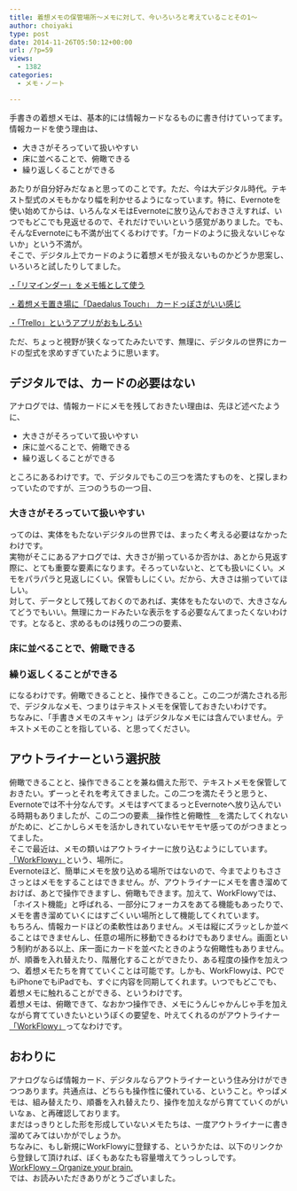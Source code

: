 ```yaml
---
title: 着想メモの保管場所～メモに対して、今いろいろと考えていることその1～
author: choiyaki
type: post
date: 2014-11-26T05:50:12+00:00
url: /?p=59
views:
  - 1382
categories:
  - メモ・ノート

---
```

手書きの着想メモは、基本的には情報カードなるものに書き付けていってます。  
情報カードを使う理由は、

  * 大きさがそろっていて扱いやすい
  * 床に並べることで、俯瞰できる
  * 繰り返しくることができる

あたりが自分好みだなぁと思ってのことです。ただ、今は大デジタル時代。テキスト型式のメモもかなり幅を利かせるようになっています。特に、Evernoteを使い始めてからは、いろんなメモはEvernoteに放り込んでおきさえすれば、いつでもどこでも見返せるので、それだけでいいという感覚がありました。でも、そんなEvernoteにも不満が出てくるわけです。「カードのように扱えないじゃないか」という不満が。  
そこで、デジタル上でカードのように着想メモが扱えないものかどうか思案し、いろいろと試したりしてました。

[・「リマインダー」をメモ帳として使う][1]

[・着想メモ置き場に「Daedalus Touch」 カードっぽさがいい感じ][2]

[・「Trello」というアプリがおもしろい][3]

ただ、ちょっと視野が狭くなってたみたいです、無理に、デジタルの世界にカードの型式を求めすぎていたように思います。

## デジタルでは、カードの必要はない

アナログでは、情報カードにメモを残しておきたい理由は、先ほど述べたように、

  * 大きさがそろっていて扱いやすい
  * 床に並べることで、俯瞰できる
  * 繰り返しくることができる

ところにあるわけです。で、デジタルでもこの三つを満たすものを、と探しまわっていたのですが、三つのうちの一つ目、

### 大きさがそろっていて扱いやすい

ってのは、実体をもたないデジタルの世界では、まったく考える必要はなかったわけです。  
実物がそこにあるアナログでは、大きさが揃っているか否かは、あとから見返す際に、とても重要な要素になります。そろっていないと、とても扱いにくい。メモをパラパラと見返しにくい。保管もしにくい。だから、大きさは揃っていてほしい。  
対して、データとして残しておくのであれば、実体をもたないので、大きさなんてどうでもいい。無理にカードみたいな表示をする必要なんてまったくないわけです。となると、求めるものは残りの二つの要素、

### 床に並べることで、俯瞰できる

### 繰り返しくることができる

になるわけです。俯瞰できることと、操作できること。この二つが満たされる形で、デジタルなメモ、つまりはテキストメモを保管しておきたいわけです。  
ちなみに、「手書きメモのスキャン」はデジタルなメモには含んでいません。テキストメモのことを指している、と思ってください。

## アウトライナーという選択肢

俯瞰できることと、操作できることを兼ね備えた形で、テキストメモを保管しておきたい。ずーっとそれを考えてきました。この二つを満たそうと思うと、Evernoteでは不十分なんです。メモはすべてまるっとEvernoteへ放り込んでいる時期もありましたが、この二つの要素＿操作性と俯瞰性＿を満たしてくれないがために、どこかしらメモを活かしきれていないモヤモヤ感ってのがつきまとってました。  
そこで最近は、メモの類いはアウトライナーに放り込むようにしています。[「WorkFlowy」][4]という、場所に。  
Evernoteほど、簡単にメモを放り込める場所ではないので、今までよりもさささっとはメモをすることはできません。が、アウトライナーにメモを書き溜めておけば、あとで操作できますし、俯瞰もできます。加えて、WorkFlowyでは、「ホイスト機能」と呼ばれる、一部分にフォーカスをあてる機能もあったりで、メモを書き溜めていくにはすごくいい場所として機能してくれています。  
もちろん、情報カードほどの柔軟性はありません。メモは縦にズラッとしか並べることはできませんし、任意の場所に移動できるわけでもありません。画面という制約がある以上、床一面にカードを並べたときのような俯瞰性もありません。が、順番を入れ替えたり、階層化することができたり、ある程度の操作を加えつつ、着想メモたちを育てていくことは可能です。しかも、WorkFlowyは、PCでもiPhoneでもiPadでも、すぐに内容を同期してくれます。いつでもどこでも、着想メモに触れることができる、というわけです。  
着想メモは、俯瞰できて、なおかつ操作でき、メモにうんじゃかんじゃ手を加えながら育てていきたいというぼくの要望を、叶えてくれるのがアウトライナー[「WorkFlowy」][4]ってなわけです。

## おわりに

アナログならば情報カード、デジタルならアウトライナーという住み分けができつつあります。共通点は、どちらも操作性に優れている、ということ。やっぱメモは、組み替えたり、順番を入れ替えたり、操作を加えながら育てていくのがいいなぁ、と再確認しております。  
まだはっきりとした形を形成していないメモたちは、一度アウトライナーに書き溜めてみてはいかがでしょうか。  
ちなみに、もし新規にWorkFlowyに登録する、というかたは、以下のリンクから登録して頂ければ、ぼくもあなたも容量増えてうっしっしです。  
[WorkFlowy &#8211; Organize your brain.][5]  
では、お読みいただきありがとうございました。

 [1]: http://d.hatena.ne.jp/choiyaki/20140614/1402698598 "「リマインダー」をメモ帳として使う - iPhoneと本と数学となんやかんやと"
 [2]: http://d.hatena.ne.jp/choiyaki/20140713/1405202524 "着想メモ置き場に「Daedalus Touch」 カードっぽさがいい感じ - iPhoneと本と数学となんやかんやと"
 [3]: http://d.hatena.ne.jp/choiyaki/20140920/1411170874 "「Trello」というアプリがおもしろい - iPhoneと本と数学となんやかんやと"
 [4]: https://workflowy.com/ "WorkFlowy - Organize your brain."
 [5]: https://workflowy.com/invite/205a2188.lnx "WorkFlowy - Organize your brain."